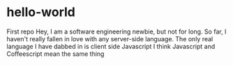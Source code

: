 # hello-world
First repo
Hey, I am a software engineering newbie, but not for long. So far, I haven't really fallen in love with any server-side language. 
The only real language I have dabbed in is client side Javascript
I think Javascript and Coffeescript mean the same thing
